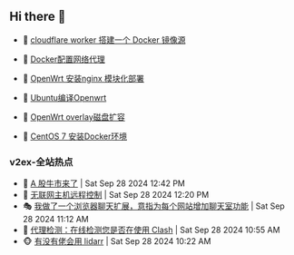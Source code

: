 ## Hi there 👋

<!--
**dkyg666/dkyg666** is a ✨ _special_ ✨ repository because its `README.md` (this file) appears on your GitHub profile.

Here are some ideas to get you started:

- 🔭 I’m currently working on ...
- 🌱 I’m currently learning ...
- 👯 I’m looking to collaborate on ...
- 🤔 I’m looking for help with ...
- 💬 Ask me about ...
- 📫 How to reach me: ...
- 😄 Pronouns: ...
- ⚡ Fun fact: ...
-->

<!-- BLOG-POST-LIST:START -->
- 🦩 [cloudflare worker 搭建一个 Docker 镜像源](http://blog.1996099.xyz/archives/cloudflare-worker-da-jian-yi-ge-docker-jing-xiang-zhan) 

- 🚦 [Docker配置网络代理](http://blog.1996099.xyz/archives/dockerpei-zhi-wang-luo-dai-li) 

- 🫶 [OpenWrt 安装nginx 模块化部署](http://blog.1996099.xyz/archives/openwrt-an-zhuang-nginx-mo-kuai-hua-bu-shu) 

- 🦄 [Ubuntu编译Openwrt](http://blog.1996099.xyz/archives/ubuntuzi-bian-yi-openwrt) 

- 🐻 [OpenWrt overlay磁盘扩容](http://blog.1996099.xyz/archives/openwrt-overlay) 

- 🤖 [CentOS 7 安装Docker环境](http://blog.1996099.xyz/archives/centos-docker) 
<!-- BLOG-POST-LIST:END -->

### v2ex-全站热点
<!-- v2ex:START -->
- 🥸 [A 股牛市来了](https://www.v2ex.com/t/1076602#reply2) | Sat Sep 28 2024 12:42 PM
- 🤗 [无联网主机远程控制](https://www.v2ex.com/t/1076595#reply3) | Sat Sep 28 2024 12:20 PM
- 🎭 [我做了一个浏览器聊天扩展，意指为每个网站增加聊天室功能](https://www.v2ex.com/t/1076581#reply5) | Sat Sep 28 2024 11:12 AM
- 🥷 [代理检测：在线检测您是否在使用 Clash](https://www.v2ex.com/t/1076579#reply42) | Sat Sep 28 2024 10:55 AM
- 🐵 [有没有佬会用 lidarr](https://www.v2ex.com/t/1076577#reply0) | Sat Sep 28 2024 10:22 AM<!-- v2ex:END -->

